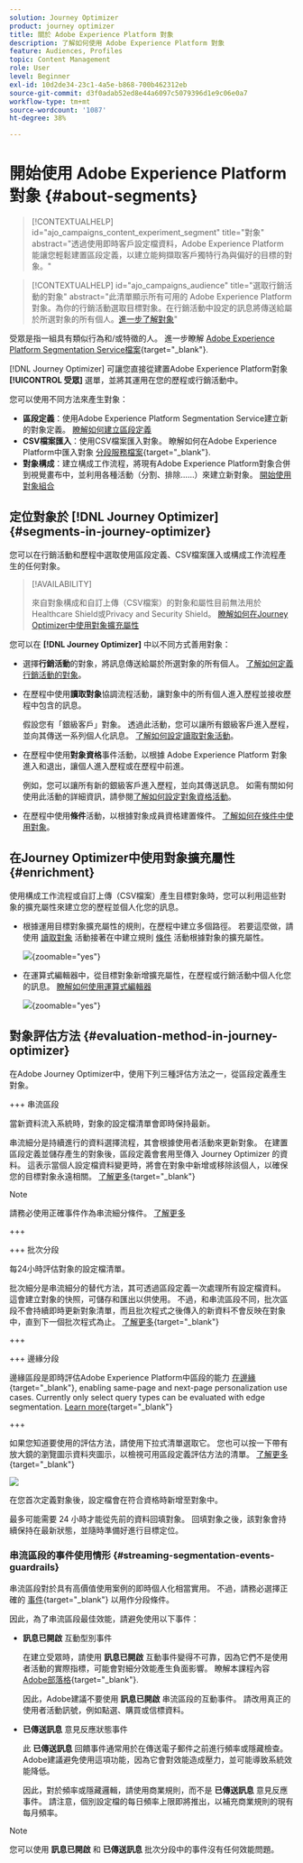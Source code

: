 ```yaml
---
solution: Journey Optimizer
product: journey optimizer
title: 關於 Adobe Experience Platform 對象
description: 了解如何使用 Adobe Experience Platform 對象
feature: Audiences, Profiles
topic: Content Management
role: User
level: Beginner
exl-id: 10d2de34-23c1-4a5e-b868-700b462312eb
source-git-commit: d3f0adab52ed8e44a6097c5079396d1e9c06e0a7
workflow-type: tm+mt
source-wordcount: '1087'
ht-degree: 38%

---
```


# 開始使用 Adobe Experience Platform 對象 {#about-segments}

>[!CONTEXTUALHELP]
>id="ajo_campaigns_content_experiment_segment"
>title="對象"
>abstract="透過使用即時客戶設定檔資料，Adobe Experience Platform 能讓您輕鬆建置區段定義，以建立能夠擷取客戶獨特行為與偏好的目標的對象。"

>[!CONTEXTUALHELP]
>id="ajo_campaigns_audience"
>title="選取行銷活動的對象"
>abstract="此清單顯示所有可用的 Adobe Experience Platform 對象。為你的行銷活動選取目標對象。在行銷活動中設定的訊息將傳送給屬於所選對象的所有個人。[進一步了解對象](../audience/about-audiences.md)"

受眾是指一組具有類似行為和/或特徵的人。 進一步瞭解 [Adobe Experience Platform Segmentation Service檔案](https://experienceleague.adobe.com/docs/experience-platform/segmentation/home.html?lang=zh-Hant){target="_blank"}.

[!DNL Journey Optimizer] 可讓您直接從建置Adobe Experience Platform對象 **[!UICONTROL 受眾]** 選單，並將其運用在您的歷程或行銷活動中。

您可以使用不同方法來產生對象：

* **區段定義**：使用Adobe Experience Platform Segmentation Service建立新的對象定義。 [瞭解如何建立區段定義](creating-a-segment-definition.md)
* **CSV檔案匯入**：使用CSV檔案匯入對象。 瞭解如何在Adobe Experience Platform中匯入對象 [分段服務檔案](https://experienceleague.adobe.com/docs/experience-platform/segmentation/ui/overview.html#import-audience){target="_blank"}.
* **對象構成**：建立構成工作流程，將現有Adobe Experience Platform對象合併到視覺畫布中，並利用各種活動（分割、排除……）來建立新對象。 [開始使用對象組合](get-started-audience-orchestration.md)

## 定位對象於 [!DNL Journey Optimizer] {#segments-in-journey-optimizer}

您可以在行銷活動和歷程中選取使用區段定義、CSV檔案匯入或構成工作流程產生的任何對象。

>[!AVAILABILITY]
>
>來自對象構成和自訂上傳（CSV檔案）的對象和屬性目前無法用於Healthcare Shield或Privacy and Security Shield。 [瞭解如何在Journey Optimizer中使用對象擴充屬性](../audience/about-audiences.md#enrichment)

您可以在 **[!DNL Journey Optimizer]** 中以不同方式善用對象：

* 選擇&#x200B;**行銷活動**&#x200B;的對象，將訊息傳送給屬於所選對象的所有個人。 [了解如何定義行銷活動的對象](../campaigns/create-campaign.md#define-the-audience-audience)。

* 在歷程中使用&#x200B;**讀取對象**&#x200B;協調流程活動，讓對象中的所有個人進入歷程並接收歷程中包含的訊息。

  假設您有「銀級客戶」對象。 透過此活動，您可以讓所有銀級客戶進入歷程，並向其傳送一系列個人化訊息。 [了解如何設定讀取對象活動](../building-journeys/read-audience.md#configuring-segment-trigger-activity)。

* 在歷程中使用&#x200B;**對象資格**&#x200B;事件活動，以根據 Adobe Experience Platform 對象進入和退出，讓個人進入歷程或在歷程中前進。

  例如，您可以讓所有新的銀級客戶進入歷程，並向其傳送訊息。 如需有關如何使用此活動的詳細資訊，請參閱[了解如何設定對象資格活動](../building-journeys/audience-qualification-events.md)。

* 在歷程中使用&#x200B;**條件**&#x200B;活動，以根據對象成員資格建置條件。 [了解如何在條件中使用對象](../building-journeys/condition-activity.md#using-a-segment)。

## 在Journey Optimizer中使用對象擴充屬性 {#enrichment}

使用構成工作流程或自訂上傳（CSV檔案）產生目標對象時，您可以利用這些對象的擴充屬性來建立您的歷程並個人化您的訊息。

* 根據運用目標對象擴充屬性的規則，在歷程中建立多個路徑。 若要這麼做，請使用 [讀取對象](../building-journeys/read-audience.md) 活動接著在中建立規則 [條件](../building-journeys/condition-activity.md) 活動根據對象的擴充屬性。

  ![](assets/audience-enrichment-attribute-condition.png){zoomable=&quot;yes&quot;}

* 在運算式編輯器中，從目標對象新增擴充屬性，在歷程或行銷活動中個人化您的訊息。 [瞭解如何使用運算式編輯器](../personalization/personalization-build-expressions.md)

  ![](assets/audience-enrichment-attribute-perso.png){zoomable=&quot;yes&quot;}

## 對象評估方法 {#evaluation-method-in-journey-optimizer}

在Adobe Journey Optimizer中，使用下列三種評估方法之一，從區段定義產生對象。

+++ 串流區段

當新資料流入系統時，對象的設定檔清單會即時保持最新。

串流細分是持續進行的資料選擇流程，其會根據使用者活動來更新對象。 在建置區段定義並儲存產生的對象後，區段定義會套用至傳入 Journey Optimizer 的資料。 這表示當個人設定檔資料變更時，將會在對象中新增或移除該個人，以確保您的目標對象永遠相關。 [了解更多](https://experienceleague.adobe.com/docs/experience-platform/segmentation/ui/streaming-segmentation.html){target="_blank"}

>[!NOTE]
>
>請務必使用正確事件作為串流細分條件。 [了解更多](#streaming-segmentation-events-guardrails)

+++

+++ 批次分段

每24小時評估對象的設定檔清單。

批次細分是串流細分的替代方法，其可透過區段定義一次處理所有設定檔資料。 這會建立對象的快照，可儲存和匯出以供使用。 不過，和串流區段不同，批次區段不會持續即時更新對象清單，而且批次程式之後傳入的新資料不會反映在對象中，直到下一個批次程式為止。 [了解更多](https://experienceleague.adobe.com/docs/experience-platform/segmentation/home.html#batch){target="_blank"}

+++

+++ 邊緣分段

邊緣區段是即時評估Adobe Experience Platform中區段的能力 [在邊緣](https://experienceleague.adobe.com/docs/experience-platform/edge/home.html?lang=zh-Hant){target="_blank"}, enabling same-page and next-page personalization use cases. Currently only select query types can be evaluated with edge segmentation. [Learn more](https://experienceleague.adobe.com/docs/experience-platform/segmentation/ui/edge-segmentation.html#query-types){target="_blank"}

+++

如果您知道要使用的評估方法，請使用下拉式清單選取它。 您也可以按一下帶有放大鏡的瀏覽圖示資料夾圖示，以檢視可用區段定義評估方法的清單。 [了解更多](https://experienceleague.adobe.com/docs/experience-platform/segmentation/ui/segment-builder.html#segment-properties){target="_blank"}

![](assets/evaluation-methods.png)

<!--The determination between batch segmentation and streaming segmentation is made by the system for each audience, based on the complexity and the cost of evaluating the segment definition rule. You can view the evaluation method for each audience in the **[!UICONTROL Evaluation method]** column of the audience list.
    
![](assets/evaluation-method.png)

>[!NOTE]
>
>If the **[!UICONTROL Evaluation method]** column does not display, you  need to add it using configuration button on the top right of the list.-->

在您首次定義對象後，設定檔會在符合資格時新增至對象中。

最多可能需要 24 小時才能從先前的資料回填對象。 回填對象之後，該對象會持續保持在最新狀態，並隨時準備好進行目標定位。

### 串流區段的事件使用情形 {#streaming-segmentation-events-guardrails}

串流區段對於具有高價值使用案例的即時個人化相當實用。 不過，請務必選擇正確的 [事件](https://experienceleague.adobe.com/docs/experience-platform/segmentation/ui/segment-builder.html#events){target="_blank"} 以用作分段條件。

因此，為了串流區段最佳效能，請避免使用以下事件：

* **訊息已開啟** 互動型別事件

  在建立受眾時，請使用 **訊息已開啟** 互動事件變得不可靠，因為它們不是使用者活動的實際指標，可能會對細分效能產生負面影響。 瞭解本課程內容 [Adobe部落格](https://blog.adobe.com/en/publish/2021/06/24/what-apples-mail-privacy-protection-means-for-email-marketers){target="_blank"}.

  因此，Adobe建議不要使用 **訊息已開啟** 串流區段的互動事件。 請改用真正的使用者活動訊號，例如點選、購買或信標資料。

* **已傳送訊息** 意見反應狀態事件

  此 **已傳送訊息** 回饋事件通常用於在傳送電子郵件之前進行頻率或隱藏檢查。 Adobe建議避免使用這項功能，因為它會對效能造成壓力，並可能導致系統效能降低。

  因此，對於頻率或隱藏邏輯，請使用商業規則，而不是 **已傳送訊息** 意見反應事件。 請注意，個別設定檔的每日頻率上限即將推出，以補充商業規則的現有每月頻率。

>[!NOTE]
>
>您可以使用 **訊息已開啟** 和 **已傳送訊息** 批次分段中的事件沒有任何效能問題。
